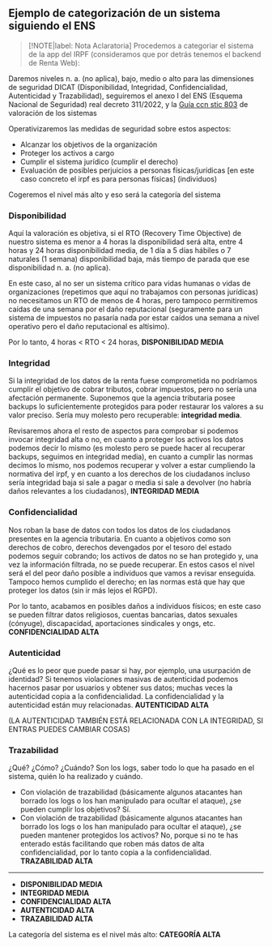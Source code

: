 ## Ejemplo de categorización de un sistema siguiendo el ENS <!-- {docsify-ignore} -->

> [!NOTE|label: Nota Aclaratoria]
> Procedemos a categoriar el sistema de la app del IRPF (consideramos que por detrás tenemos el backend de Renta Web):

Daremos niveles n. a. (no aplica), bajo, medio o alto para las dimensiones de seguridad DICAT (Disponibilidad, Integridad, Confidencialidad, Autenticidad y Trazabilidad), seguiremos el anexo I del ENS (Esquema Nacional de Seguridad) real decreto 311/2022, y la [Guía ccn stic 803](../../pdf/ens/803_ENS-valoracion.pdf) de valoración de los sistemas

Operativizaremos las medidas de seguridad sobre estos aspectos:

- Alcanzar los objetivos de la organización
- Proteger los activos a cargo
- Cumplir el sistema jurídico (cumplir el derecho)
- Evaluación de posibles perjuicios a personas físicas/jurídicas [en este caso concreto el irpf es para personas físicas] (individuos)

Cogeremos el nivel más alto y eso será la categoría del sistema

### Disponibilidad <!-- {docsify-ignore} -->

Aquí la valoración es objetiva, si el RTO (Recovery Time Objective) de nuestro sistema es menor a 4 horas la disponibilidad será alta, entre 4 horas y 24 horas disponibilidad media, de 1 día a 5 días hábiles o 7 naturales (1 semana) disponibilidad baja, más tiempo de parada que ese disponibilidad n. a. (no aplica).

En este caso, al no ser un sistema crítico para vidas humanas o vidas de organizaciones (repetimos que aquí no trabajamos con personas jurídicas) no necesitamos un RTO de menos de 4 horas, pero tampoco permitiremos caídas de una semana por el daño reputacional (seguramente para un sistema de impuestos no pasaría nada por estar caídos una semana a nivel operativo pero el daño reputacional es altísimo).

Por lo tanto, 4 horas < RTO < 24 horas, **DISPONIBILIDAD MEDIA**

### Integridad <!-- {docsify-ignore} -->

Si la integridad de los datos de la renta fuese comprometida no podríamos cumplir el objetivo de cobrar tributos, cobrar impuestos, pero no sería una afectación permanente. Suponemos que la agencia tributaria posee backups lo suficientemente protegidos para poder restaurar los valores a su valor preciso. Sería muy molesto pero recuperable: **integridad media**.

Revisaremos ahora el resto de aspectos para comprobar si podemos invocar integridad alta o no, en cuanto a proteger los activos los datos podemos decir lo mismo (es molesto pero se puede hacer al recuperar backups, seguimos en integridad media), en cuanto a cumplir las normas decimos lo mismo, nos podemos recuperar y volver a estar cumpliendo la normativa del irpf, y en cuanto a los derechos de los ciudadanos incluso sería integridad baja si sale a pagar o media si sale a devolver (no habría daños relevantes a los ciudadanos), **INTEGRIDAD MEDIA**

### Confidencialidad <!-- {docsify-ignore} -->

Nos roban la base de datos con todos los datos de los ciudadanos presentes en la agencia tributaria. En cuanto a objetivos como son derechos de cobro, derechos devengados por el tesoro del estado podemos seguir cobrando; los activos de datos no se han protegido y, una vez la información filtrada, no se puede recuperar. En estos casos el nivel será el del peor daño posible a individuos que vamos a revisar enseguida. Tampoco hemos cumplido el derecho; en las normas está que hay que proteger los datos (sin ir más lejos el RGPD).

Por lo tanto, acabamos en posibles daños a individuos físicos; en este caso se pueden filtrar datos religiosos, cuentas bancarias, datos sexuales (cónyuge), discapacidad, aportaciones sindicales y ongs, etc. **CONFIDENCIALIDAD ALTA**

### Autenticidad <!-- {docsify-ignore} -->

¿Qué es lo peor que puede pasar si hay, por ejemplo, una usurpación de identidad? Si tenemos violaciones masivas de autenticidad podemos hacernos pasar por usuarios y obtener sus datos; muchas veces la autenticidad copia a la confidencialidad. La confidencialidad y la autenticidad están muy relacionadas. **AUTENTICIDAD ALTA**

(LA AUTENTICIDAD TAMBIÉN ESTÁ RELACIONADA CON LA INTEGRIDAD, SI ENTRAS PUEDES CAMBIAR COSAS)

### Trazabilidad <!-- {docsify-ignore} -->

¿Qué? ¿Cómo? ¿Cuándo? Son los logs, saber todo lo que ha pasado en el sistema, quién lo ha realizado y cuándo.

- Con violación de trazabilidad (básicamente algunos atacantes han borrado los logs o los han manipulado para ocultar el ataque), ¿se pueden cumplir los objetivos? Sí.
- Con violación de trazabilidad (básicamente algunos atacantes han borrado los logs o los han manipulado para ocultar el ataque), ¿se pueden mantener protegidos los activos? No, porque si no te has enterado estás facilitando que roben más datos de alta confidencialidad, por lo tanto copia a la confidencialidad. **TRAZABILIDAD ALTA**

---

- **DISPONIBILIDAD MEDIA**
- **INTEGRIDAD MEDIA**
- **CONFIDENCIALIDAD ALTA**
- **AUTENTICIDAD ALTA**
- **TRAZABILIDAD ALTA**

La categoría del sistema es el nivel más alto: **CATEGORÍA ALTA**
